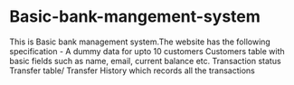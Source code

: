 # Basic-bank-mangement-system
This is Basic bank management system.The website has the following specification -  A dummy data for upto 10 customers Customers table with basic fields such as name, email, current balance etc. Transaction status Transfer table/ Transfer History which records all the transactions
